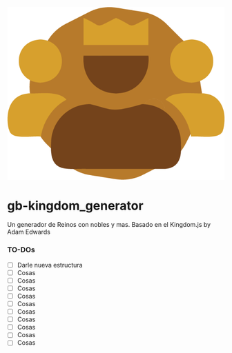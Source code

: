 <div style="text-align:center"><img src="./docs/logo.png" /></div>

# gb-kingdom_generator
Un generador de Reinos con nobles y mas. Basado en el Kingdom.js by Adam Edwards

### TO-DOs

* [ ]  Darle nueva estructura
* [ ]  Cosas
* [ ]  Cosas
* [ ]  Cosas
* [ ]  Cosas
* [ ]  Cosas
* [ ]  Cosas
* [ ]  Cosas
* [ ]  Cosas
* [ ]  Cosas
* [ ]  Cosas
